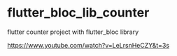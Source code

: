# flutter_bloc_lib_counter

flutter counter project with flutter_bloc library

https://www.youtube.com/watch?v=LeLrsnHeCZY&t=3s